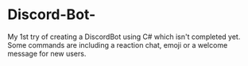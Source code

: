 # Discord-Bot-
My 1st try of creating a DiscordBot using C# which isn't completed yet. Some commands are including a reaction chat, emoji or a welcome message for new users. 
